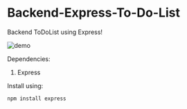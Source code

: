 # Backend-Express-To-Do-List
Backend ToDoList using Express!

![demo](https://github.com/anilpiparaiya/Express-To-Do-List/blob/main/demo.gif
)

Dependencies:
1) Express

Install using: 
```
npm install express
```

